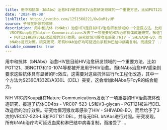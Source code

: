 ```yaml
---
title: 用中和抗体（bNAbs）治愈HIV是目前HIV治愈研发领域的一个重要方法，比如PGT121、3BNC117和10-1074等都被开发用于HIV治愈。而bNAbs治愈HIV感染则要求这些抗体具有...
date: '2024-09-08'
linkTitle: https://weibo.com/1251560221/Ow8uM1vUP
source: 子陵在听歌的微博
description: 用中和抗体（bNAbs）治愈HIV是目前HIV治愈研发领域的一个重要方法，比如PGT121、3BNC117和10-1074等都被开发用于HIV治愈。而bNAbs治愈HIV感染则要求这些抗体具有显著的Fc效应，这需要对这些抗体进行Fc工程化改造，其中一个方法为S239D/I332E/A330L（DEL）突变，这会增加bNAbs与FcγR的结合能力。<br><br>NIH
  VRC的Koup组在Nature Communications发表了一项重要的HIV治愈抗体改造研究，报道了抗体CD4bs - VRC07-523-LS和V3-glycan
  - PGT121被进行DEL改造后的治疗效果。研究给恒河猴攻毒感染了HIV - SHIVAD8-EO，而后给予了3次的VRC07-523-LS和PGT121 DEL，并与无DEL
  bNAbs进行对照。研究发现，所有bNAb治疗均可延迟血浆和淋巴结中病毒复制，而接受了 ...
disable_comments: true
---
```

用中和抗体（bNAbs）治愈HIV是目前HIV治愈研发领域的一个重要方法，比如PGT121、3BNC117和10-1074等都被开发用于HIV治愈。而bNAbs治愈HIV感染则要求这些抗体具有显著的Fc效应，这需要对这些抗体进行Fc工程化改造，其中一个方法为S239D/I332E/A330L（DEL）突变，这会增加bNAbs与FcγR的结合能力。<br><br>NIH VRC的Koup组在Nature Communications发表了一项重要的HIV治愈抗体改造研究，报道了抗体CD4bs - VRC07-523-LS和V3-glycan - PGT121被进行DEL改造后的治疗效果。研究给恒河猴攻毒感染了HIV - SHIVAD8-EO，而后给予了3次的VRC07-523-LS和PGT121 DEL，并与无DEL bNAbs进行对照。研究发现，所有bNAb治疗均可延迟血浆和淋巴结中病毒复制，而接受了 ...
